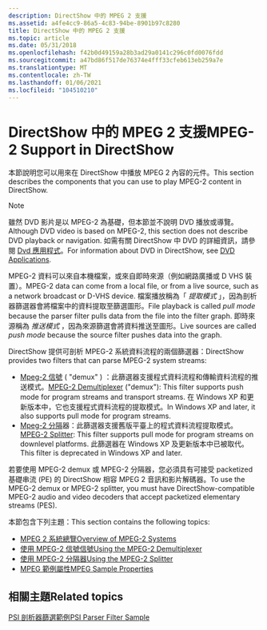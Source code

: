```yaml
---
description: DirectShow 中的 MPEG 2 支援
ms.assetid: a4fe4cc9-86a5-4c83-94be-8901b97c8280
title: DirectShow 中的 MPEG 2 支援
ms.topic: article
ms.date: 05/31/2018
ms.openlocfilehash: f42b0d49159a28b3ad29a0141c296c0fd0076fdd
ms.sourcegitcommit: a47bd86f517de76374e4fff33cfeb613eb259a7e
ms.translationtype: MT
ms.contentlocale: zh-TW
ms.lasthandoff: 01/06/2021
ms.locfileid: "104510210"
---
```

# <a name="mpeg-2-support-in-directshow"></a><span data-ttu-id="07263-103">DirectShow 中的 MPEG 2 支援</span><span class="sxs-lookup"><span data-stu-id="07263-103">MPEG-2 Support in DirectShow</span></span>

<span data-ttu-id="07263-104">本節說明您可以用來在 DirectShow 中播放 MPEG 2 內容的元件。</span><span class="sxs-lookup"><span data-stu-id="07263-104">This section describes the components that you can use to play MPEG-2 content in DirectShow.</span></span>

> [!Note]  
> <span data-ttu-id="07263-105">雖然 DVD 影片是以 MPEG-2 為基礎，但本節並不說明 DVD 播放或導覽。</span><span class="sxs-lookup"><span data-stu-id="07263-105">Although DVD video is based on MPEG-2, this section does not describe DVD playback or navigation.</span></span> <span data-ttu-id="07263-106">如需有關 DirectShow 中 DVD 的詳細資訊，請參閱 [Dvd 應用程式](dvd-applications.md)。</span><span class="sxs-lookup"><span data-stu-id="07263-106">For information about DVD in DirectShow, see [DVD Applications](dvd-applications.md).</span></span>

 

<span data-ttu-id="07263-107">MPEG-2 資料可以來自本機檔案，或來自即時來源（例如網路廣播或 D VHS 裝置）。</span><span class="sxs-lookup"><span data-stu-id="07263-107">MPEG-2 data can come from a local file, or from a live source, such as a network broadcast or D-VHS device.</span></span> <span data-ttu-id="07263-108">檔案播放稱為「 *提取模式* 」，因為剖析器篩選器會將檔案中的資料提取至篩選圖形。</span><span class="sxs-lookup"><span data-stu-id="07263-108">File playback is called *pull mode* because the parser filter pulls data from the file into the filter graph.</span></span> <span data-ttu-id="07263-109">即時來源稱為 *推送模式* ，因為來源篩選會將資料推送至圖形。</span><span class="sxs-lookup"><span data-stu-id="07263-109">Live sources are called *push mode* because the source filter pushes data into the graph.</span></span>

<span data-ttu-id="07263-110">DirectShow 提供可剖析 MPEG-2 系統資料流程的兩個篩選器：</span><span class="sxs-lookup"><span data-stu-id="07263-110">DirectShow provides two filters that can parse MPEG-2 system streams:</span></span>

-   <span data-ttu-id="07263-111">[Mpeg-2 信號](mpeg-2-demultiplexer.md) ( "demux" ) ：此篩選器支援程式資料流程和傳輸資料流程的推送模式。</span><span class="sxs-lookup"><span data-stu-id="07263-111">[MPEG-2 Demultiplexer](mpeg-2-demultiplexer.md) ("demux"): This filter supports push mode for program streams and transport streams.</span></span> <span data-ttu-id="07263-112">在 Windows XP 和更新版本中，它也支援程式資料流程的提取模式。</span><span class="sxs-lookup"><span data-stu-id="07263-112">In Windows XP and later, it also supports pull mode for program streams.</span></span>
-   <span data-ttu-id="07263-113">[Mpeg-2 分隔](mpeg-2-splitter.md)器：此篩選器支援舊版平臺上的程式資料流程提取模式。</span><span class="sxs-lookup"><span data-stu-id="07263-113">[MPEG-2 Splitter](mpeg-2-splitter.md): This filter supports pull mode for program streams on downlevel platforms.</span></span> <span data-ttu-id="07263-114">此篩選器在 Windows XP 及更新版本中已被取代。</span><span class="sxs-lookup"><span data-stu-id="07263-114">This filter is deprecated in Windows XP and later.</span></span>

<span data-ttu-id="07263-115">若要使用 MPEG-2 demux 或 MPEG-2 分隔器，您必須具有可接受 packetized 基礎串流 (PE) 的 DirectShow 相容 MPEG 2 音訊和影片解碼器。</span><span class="sxs-lookup"><span data-stu-id="07263-115">To use the MPEG-2 demux or MPEG-2 splitter, you must have DirectShow-compatible MPEG-2 audio and video decoders that accept packetized elementary streams (PES).</span></span>

<span data-ttu-id="07263-116">本節包含下列主題：</span><span class="sxs-lookup"><span data-stu-id="07263-116">This section contains the following topics:</span></span>

-   [<span data-ttu-id="07263-117">MPEG 2 系統總覽</span><span class="sxs-lookup"><span data-stu-id="07263-117">Overview of MPEG-2 Systems</span></span>](overview-of-mpeg-2-systems.md)
-   [<span data-ttu-id="07263-118">使用 MPEG-2 信號信號</span><span class="sxs-lookup"><span data-stu-id="07263-118">Using the MPEG-2 Demultiplexer</span></span>](using-the-mpeg-2-demultiplexer.md)
-   [<span data-ttu-id="07263-119">使用 MPEG-2 分隔器</span><span class="sxs-lookup"><span data-stu-id="07263-119">Using the MPEG-2 Splitter</span></span>](using-the-mpeg-2-splitter.md)
-   [<span data-ttu-id="07263-120">MPEG 範例屬性</span><span class="sxs-lookup"><span data-stu-id="07263-120">MPEG Sample Properties</span></span>](mpeg-sample-properties.md)

## <a name="related-topics"></a><span data-ttu-id="07263-121">相關主題</span><span class="sxs-lookup"><span data-stu-id="07263-121">Related topics</span></span>

<dl> <dt>

[<span data-ttu-id="07263-122">PSI 剖析器篩選範例</span><span class="sxs-lookup"><span data-stu-id="07263-122">PSI Parser Filter Sample</span></span>](psi-parser-filter-sample.md)
</dt> </dl>

 

 



